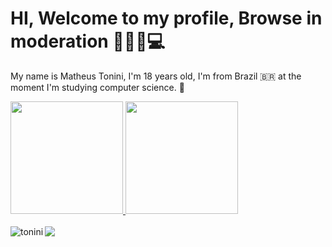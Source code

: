 # HI, Welcome to my profile, Browse in moderation 👨🏼‍💻💻

My name is Matheus Tonini, I'm 18 years old, I'm from Brazil 🇧🇷 at the moment I'm studying computer science. 👾


  <a href="https://github.com/ztonin0">
  <img height="180em" src="https://github-readme-stats.vercel.app/api?username=ztonini0&show_icons=true&theme=gruvbox_light&include_all_commits=true&count_private=true"/>
  <img height="180em" src="https://github-readme-stats.vercel.app/api/top-langs/?username=ztonini0&layout=compact&langs_count=7&theme=gruvbox_light"/>
</div>

<div style="display: inline_block"><br>
<img align="left" alt="tonini" src="https://i.imgur.com/xKqjrZU.gif">
<a href="https://gifs.alphacoders.com/gifs/view/75682"><img src="https://giffiles.alphacoders.com/756/75682.gif"></a>
</div>
